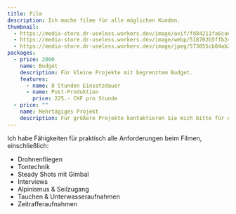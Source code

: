 ```yaml
---
title: Film
description: Ich mache filme für alle möglichen Kunden.
thumbnail:
  - https://media-store.dr-useless.workers.dev/image/avif/fd84211fa6ca66ebd63216cd593615ea984701509ad9bda8ea2985158002201c
  - https://media-store.dr-useless.workers.dev/image/webp/518702b5ffb24708cd5a6b657ef73d90392df0bd493a4a097d44109f1364ec09
  - https://media-store.dr-useless.workers.dev/image/jpeg/573055cb84ab22846d83b8a9864c80e57e98dd4b065e4fc9a42f39c9137c2f85
packages:
  - price: 2000
    name: Budget
    description: Für kleine Projekte mit begrenztem Budget.
    features:
      - name: 8 Stunden Einsatzdauer
      - name: Post-Produktion
        price: 225.- CHF pro Stunde
  - price: ""
    name: Mehrtägiges Projekt
    description: Für größere Projekte kontaktieren Sie mich bitte für ein Angebot.
---
```

Ich habe Fähigkeiten für praktisch alle Anforderungen beim Filmen, einschließlich:

* Drohnenfliegen
* Tontechnik
* Steady Shots mit Gimbal
* Interviews
* Alpinismus & Seilzugang
* Tauchen & Unterwasseraufnahmen
* Zeitrafferaufnahmen